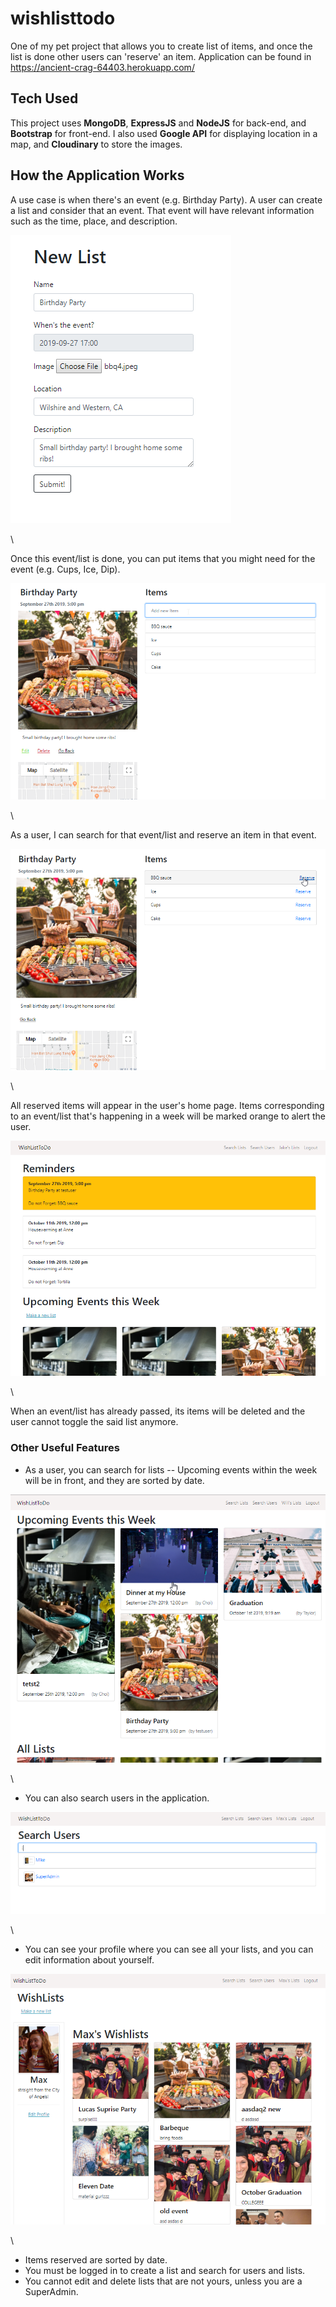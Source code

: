 # wishlisttodo
One of my pet project that allows you to create list of items, and once the list is done other users can 'reserve' an item. Application can be found in https://ancient-crag-64403.herokuapp.com/

## Tech Used
This project uses **MongoDB**, **ExpressJS** and **NodeJS** for back-end, and **Bootstrap** for front-end. I also used **Google API** for displaying location in a map, and **Cloudinary** to store the images.


## How the Application Works
A use case is when there's an event (e.g. Birthday Party). A user can create a list and consider that an event. That event will have relevant information such as the time, place, and description.

<kbd>
  <img src="imageforreadme/pic1makelist.png">
</kbd>

\

Once this event/list is done, you can put items that you might need for the event (e.g. Cups, Ice, Dip). 

<kbd>
  <img src="imageforreadme/pic2listinfo.png">
</kbd>

\

As a user, I can search for that event/list and reserve an item in that event.

<kbd>
  <img src="imageforreadme/pic3reserve.png">
</kbd>

\

All reserved items will appear in the user's home page. Items corresponding to an event/list that's happening in a week will be marked orange to alert the user.

<kbd>
  <img src="imageforreadme/pic4itemlist.png">
</kbd>

\

When an event/list has already passed, its items will be deleted and the user cannot toggle the said list anymore.

### Other Useful Features

- As a user, you can search for lists -- Upcoming events within the week will be in front, and they are sorted by date.

<kbd>
  <img src="imageforreadme/pic5.png">
</kbd>

\

- You can also search users in the application.

<kbd>
  <img src="imageforreadme/pic6.png">
</kbd>

\

- You can see your profile where you can see all your lists, and you can edit information about yourself.

<kbd>
  <img src="imageforreadme/pic7.png">
</kbd>

\

- Items reserved are sorted by date.
- You must be logged in to create a list and search for users and lists.
- You cannot edit and delete lists that are not yours, unless you are a SuperAdmin.
